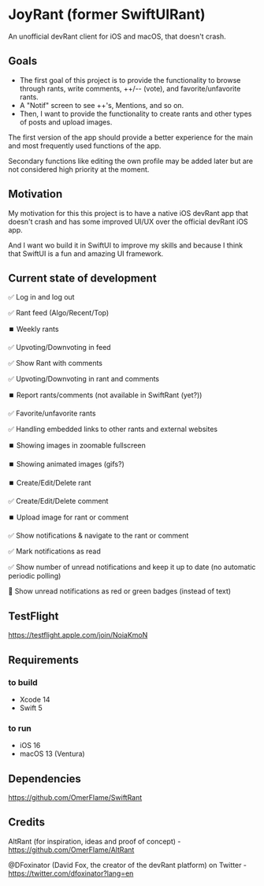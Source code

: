# JoyRant (former SwiftUIRant)

An unofficial devRant client for iOS and macOS, that doesn't crash.

## Goals

* The first goal of this project is to provide the functionality to browse through rants, write comments, ++/-- (vote), and favorite/unfavorite rants.
* A "Notif" screen to see ++'s, Mentions, and so on.
* Then, I want to provide the functionality to create rants and other types of posts and upload images.

The first version of the app should provide a better experience for the main and most frequently used functions of the app.

Secondary functions like editing the own profile may be added later but are not considered high priority at the moment.

## Motivation

My motivation for this this project is to have a native iOS devRant app that doesn't crash and has some improved UI/UX over the official devRant iOS app.

And I want wo build it in SwiftUI to improve my skills and because I think that SwiftUI is a fun and amazing UI framework.

## Current state of development

✅ Log in and log out

✅ Rant feed (Algo/Recent/Top)

⏹️ Weekly rants

✅ Upvoting/Downvoting in feed

✅ Show Rant with comments

✅ Upvoting/Downvoting in rant and comments

⏹️ Report rants/comments (not available in SwiftRant (yet?))

✅ Favorite/unfavorite rants

✅ Handling embedded links to other rants and external websites

⏹️ Showing images in zoomable fullscreen

⏹️ Showing animated images (gifs?)

⏹️ Create/Edit/Delete rant

✅ Create/Edit/Delete comment

⏹️ Upload image for rant or comment

✅ Show notifications & navigate to the rant or comment

✅ Mark notifications as read

✅ Show number of unread notifications and keep it up to date (no automatic periodic polling)

🚧 Show unread notifications as red or green badges (instead of text)

## TestFlight

https://testflight.apple.com/join/NoiaKmoN

## Requirements

### to build

* Xcode 14
* Swift 5

### to run

* iOS 16
* macOS 13 (Ventura)

## Dependencies

https://github.com/OmerFlame/SwiftRant

## Credits

AltRant (for inspiration, ideas and proof of concept) - https://github.com/OmerFlame/AltRant

@DFoxinator (David Fox, the creator of the devRant platform) on Twitter - https://twitter.com/dfoxinator?lang=en
